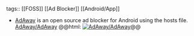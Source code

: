 tags:: [[FOSS]] [[Ad Blocker]] [[Android/App]]

- [AdAway](https://adaway.org/) is an open source ad blocker for Android using the hosts file.
  [AdAway/AdAway](https://github.com/AdAway/AdAway)
  @@html: <a href="https://github.com/AdAway/AdAway/"><img src="https://github-readme-stats-astronomer.vercel.app/api/pin/?username=AdAway&repo=AdAway&theme=tokyonight" alt="AdAway/AdAway"/></a>@@